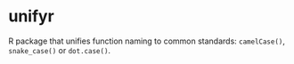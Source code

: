 # unifyr
R package that unifies function naming to common standards: `camelCase()`, `snake_case()` or `dot.case()`.
